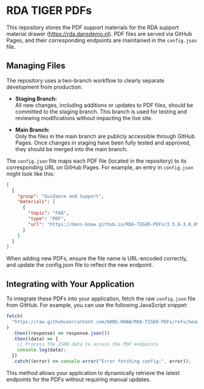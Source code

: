 # RDA TIGER PDFs

This repository stores the PDF support materials for the RDA support material drawer (https://rda.dansdemo.nl). PDF files are served via GitHub Pages, and their corresponding endpoints are maintained in the `config.json` file.

## Managing Files

The repository uses a two-branch workflow to clearly separate development from production:

- **Staging Branch:**  
  All new changes, including additions or updates to PDF files, should be committed to the staging branch. This branch is used for testing and reviewing modifications without impacting the live site.

- **Main Branch:**  
  Only the files in the main branch are publicly accessible through GitHub Pages. Once changes in staging have been fully tested and approved, they should be merged into the main branch.

The `config.json` file maps each PDF file (located in the repository) to its corresponding URL on GitHub Pages. For example, an entry in `config.json` might look like this:

```json
[
  {
    "group": "Guidance and Support",
    "materials": [
      {
        "topic": "FAQ",
        "type": "PDF",
        "url": "https://dans-knaw.github.io/RDA-TIGER-PDFs/3.5.8-3.6.0%20-%20V0.1%20-%20FAQs.pdf"
      }
    ]
  }
]
```

When adding new PDFs, ensure the file name is URL-encoded correctly, and update the config.json file to reflect the new endpoint.

## Integrating with Your Application

To integrate these PDFs into your application, fetch the raw `config.json` file from GitHub. For example, you can use the following JavaScript snippet:

```js
fetch(
  "https://raw.githubusercontent.com/DANS-KNAW/RDA-TIGER-PDFs/refs/heads/main/config.json"
)
  .then((response) => response.json())
  .then((data) => {
    // Process the JSON data to access the PDF endpoints
    console.log(data);
  })
  .catch((error) => console.error("Error fetching config:", error));
```
This method allows your application to dynamically retrieve the latest endpoints for the PDFs without requiring manual updates.